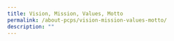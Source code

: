 ```yaml
---
title: Vision, Mission, Values, Motto
permalink: /about-pcps/vision-mission-values-motto/
description: ""
---
```

